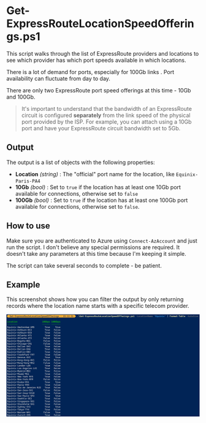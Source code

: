 # Get-ExpressRouteLocationSpeedOfferings.ps1

This script walks through the list of ExpressRoute providers and locations to see which provider has which port speeds available in which locations.  

There is a lot of demand for ports, especially for 100Gb links .  Port availability can fluctuate from day to day.

There are only two ExpressRoute port speed offerings at this time - 10Gb and 100Gb.

> It's important to understand that the bandwidth of an ExpressRoute circuit is configured **separately** from the link speed of the physical port provided by the ISP.  For example, you can attach using a 10Gb port and have your ExpressRoute circuit bandwidth set to 5Gb.

## Output

The output is a list of objects with the following properties:

* **Location** *(string)* : The "official" port name for the location, like `Equinix-Paris-PA4`
* **10Gb** *(bool)* : Set to `true` if the location has at least one 10Gb port available for connections, otherwise set to `false`
* **100Gb** *(bool)* : Set to `true` if the location has at least one 100Gb port available for connections, otherwise set to `false`.

## How to use

Make sure you are authenticated to Azure using `Connect-AzAccount` and just run the script.  I don't believe any special permissions are required.  It doesn't take any parameters at this time because I'm keeping it simple.

The script can take several seconds to complete - be patient.

## Example

This screenshot shows how you can filter the output by only returning records where the location name starts with a specific telecom provider.

![Screenshot](https://raw.githubusercontent.com/hooverken/ARMPowershell/main/Get-ExpressRouteLocationSpeedOfferings/Get-ExpressRouteLocationSpeedOfferings.png)